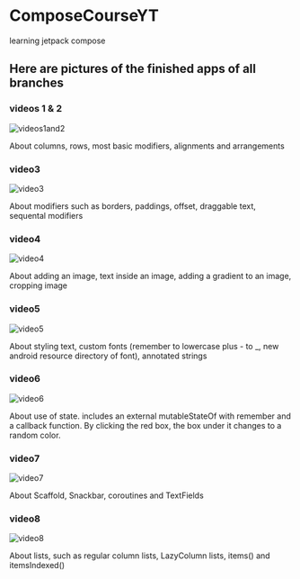 # ComposeCourseYT
learning jetpack compose
## Here are pictures of the finished apps of all branches
### videos 1 & 2
![videos1and2](https://github.com/OskarWiiala/ComposeCourseYT/blob/master/app/src/main/res/drawable/video1and2.png)

About columns, rows, most basic modifiers, alignments and arrangements
### video3
![video3](https://github.com/OskarWiiala/ComposeCourseYT/blob/video3/app/src/main/res/drawable/video3.png)

About modifiers such as borders, paddings, offset, draggable text, sequental modifiers
### video4
![video4](https://github.com/OskarWiiala/ComposeCourseYT/blob/video4/app/src/main/res/drawable/video4.png)

About adding an image, text inside an image, adding a gradient to an image, cropping image
### video5
![video5](https://github.com/OskarWiiala/ComposeCourseYT/blob/video5/app/src/main/res/drawable/video5.png)

About styling text, custom fonts (remember to lowercase plus - to _, new android resource directory of font), annotated strings
### video6
![video6](https://github.com/OskarWiiala/ComposeCourseYT/blob/video6/app/src/main/res/drawable/video6.png)

About use of state. includes an external mutableStateOf with remember and a callback function. By clicking the red box, the box under it changes to a random color.
### video7
![video7](https://github.com/OskarWiiala/ComposeCourseYT/blob/video7/app/src/main/res/drawable/video7.png)

About Scaffold, Snackbar, coroutines and TextFields
### video8
![video8](https://github.com/OskarWiiala/ComposeCourseYT/blob/video8/app/src/main/res/drawable/video8.png)

About lists, such as regular column lists, LazyColumn lists, items() and itemsIndexed()
